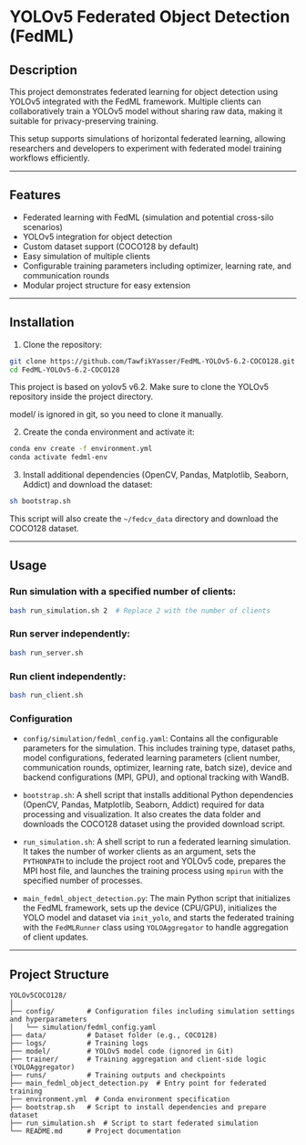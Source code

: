 # YOLOv5 Federated Object Detection (FedML)

## Description
This project demonstrates federated learning for object detection using YOLOv5 integrated with the FedML framework. Multiple clients can collaboratively train a YOLOv5 model without sharing raw data, making it suitable for privacy-preserving training.

This setup supports simulations of horizontal federated learning, allowing researchers and developers to experiment with federated model training workflows efficiently.

---

## Features
- Federated learning with FedML (simulation and potential cross-silo scenarios)
- YOLOv5 integration for object detection
- Custom dataset support (COCO128 by default)
- Easy simulation of multiple clients
- Configurable training parameters including optimizer, learning rate, and communication rounds
- Modular project structure for easy extension

---

## Installation

1. Clone the repository:
```bash
git clone https://github.com/TawfikYasser/FedML-YOLOv5-6.2-COCO128.git
cd FedML-YOLOv5-6.2-COCO128
```

This project is based on yolov5 v6.2. Make sure to clone the YOLOv5 repository inside the project directory.

model/ is ignored in git, so you need to clone it manually.


2. Create the conda environment and activate it:
```bash
conda env create -f environment.yml
conda activate fedml-env
```

3. Install additional dependencies (OpenCV, Pandas, Matplotlib, Seaborn, Addict) and download the dataset:
```bash
sh bootstrap.sh
```
This script will also create the `~/fedcv_data` directory and download the COCO128 dataset.

---

## Usage

### Run simulation with a specified number of clients:
```bash
bash run_simulation.sh 2  # Replace 2 with the number of clients
```

### Run server independently:
```bash
bash run_server.sh
```

### Run client independently:
```bash
bash run_client.sh
```

### Configuration
- `config/simulation/fedml_config.yaml`: Contains all the configurable parameters for the simulation. This includes training type, dataset paths, model configurations, federated learning parameters (client number, communication rounds, optimizer, learning rate, batch size), device and backend configurations (MPI, GPU), and optional tracking with WandB.

- `bootstrap.sh`: A shell script that installs additional Python dependencies (OpenCV, Pandas, Matplotlib, Seaborn, Addict) required for data processing and visualization. It also creates the data folder and downloads the COCO128 dataset using the provided download script.

- `run_simulation.sh`: A shell script to run a federated learning simulation. It takes the number of worker clients as an argument, sets the `PYTHONPATH` to include the project root and YOLOv5 code, prepares the MPI host file, and launches the training process using `mpirun` with the specified number of processes.

- `main_fedml_object_detection.py`: The main Python script that initializes the FedML framework, sets up the device (CPU/GPU), initializes the YOLO model and dataset via `init_yolo`, and starts the federated training with the `FedMLRunner` class using `YOLOAggregator` to handle aggregation of client updates.

---

## Project Structure
```
YOLOv5COCO128/
│
├── config/        # Configuration files including simulation settings and hyperparameters
│   └── simulation/fedml_config.yaml
├── data/          # Dataset folder (e.g., COCO128)
├── logs/          # Training logs
├── model/         # YOLOv5 model code (ignored in Git)
├── trainer/       # Training aggregation and client-side logic (YOLOAggregator)
├── runs/          # Training outputs and checkpoints
├── main_fedml_object_detection.py  # Entry point for federated training
├── environment.yml  # Conda environment specification
├── bootstrap.sh   # Script to install dependencies and prepare dataset
├── run_simulation.sh  # Script to start federated simulation
└── README.md      # Project documentation
```